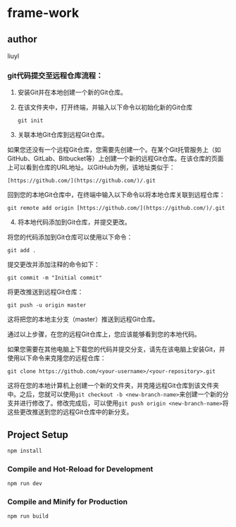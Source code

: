 # frame-work

## author

liuyl

### git代码提交至远程仓库流程：

1. 安装Git并在本地创建一个新的Git仓库。

2. 在该文件夹中，打开终端，并输入以下命令以初始化新的Git仓库
   
   `git init`

3. 关联本地Git仓库到远程Git仓库。

如果您还没有一个远程Git仓库，您需要先创建一个。在某个Git托管服务上（如GitHub、GitLab、Bitbucket等）上创建一个新的远程Git仓库。在该仓库的页面上可以看到仓库的URL地址。以GitHub为例，该地址类似于：

`[https://github.com/](https://github.com/)/.git`

回到您的本地Git仓库中，在终端中输入以下命令以将本地仓库关联到远程仓库：

`git remote add origin [https://github.com/](https://github.com/)/.git`

4. 将本地代码添加到Git仓库，并提交更改。

将您的代码添加到Git仓库可以使用以下命令：

`git add .`

提交更改并添加注释的命令如下：

`git commit -m "Initial commit"`

将更改推送到远程Git仓库：

`git push -u origin master`

这将把您的本地主分支（master）推送到远程Git仓库。

通过以上步骤，在您的远程Git仓库上，您应该能够看到您的本地代码。

如果您需要在其他电脑上下载您的代码并提交分支，请先在该电脑上安装Git，并使用以下命令来克隆您的远程仓库：

`git clone https://github.com/<your-username>/<your-repository>.git`

这将在您的本地计算机上创建一个新的文件夹，并克隆远程Git仓库到该文件夹中。之后，您就可以使用`git checkout -b <new-branch-name>`来创建一个新的分支并进行修改了。修改完成后，可以使用`git push origin <new-branch-name>`将这些更改推送到您的远程Git仓库中的新分支。









## Project Setup

```sh
npm install
```

### Compile and Hot-Reload for Development

```sh
npm run dev
```

### Compile and Minify for Production

```sh
npm run build
```
